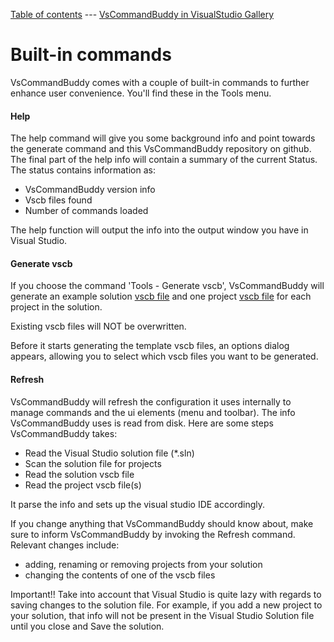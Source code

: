 [Table of contents](_toc.md) --- [VsCommandBuddy in VisualStudio Gallery](http://visualstudiogallery.msdn.microsoft.com/f5da988e-2ec1-4061-a569-46d09733c668) 
# Built-in commands
VsCommandBuddy comes with a couple of built-in commands to further enhance user convenience. You'll find these in the Tools menu.

#### Help
The help command will give you some background info and point towards the generate command and this 
VsCommandBuddy repository on github.  The final part of the help info will contain a summary of the current Status.
The status contains information as:
- VsCommandBuddy version info
- Vscb files found
- Number of commands loaded

The help function will output the info into the output window you have in Visual Studio.

#### Generate vscb
If you choose the command 'Tools - Generate vscb', VsCommandBuddy will generate an example solution [vscb file](vscbfiles.md) and one 
project [vscb file](vscbfiles.md) for each project in the solution.

Existing vscb files will NOT be overwritten.

Before it starts generating the template vscb files, an options dialog appears, allowing you to select which vscb files you want to be generated.


#### Refresh
VsCommandBuddy will refresh the configuration it uses internally to manage commands and the ui elements (menu and toolbar).
The info VsCommandBuddy uses is read from disk. Here are some steps VsCommandBuddy takes:
* Read the Visual Studio solution file (*.sln)
* Scan the solution file for projects
* Read the solution vscb file
* Read the project vscb file(s)

It parse the info and sets up the visual studio IDE accordingly.


If you change anything that VsCommandBuddy should know about, make sure to inform VsCommandBuddy by invoking the
Refresh command. Relevant changes include:
- adding, renaming or removing projects from your solution
- changing the contents of one of the vscb files


Important!! Take into account that Visual Studio is quite lazy with regards to saving changes to the
solution file. For example, if you add a new project to your solution, that info
will not be present in the Visual Studio Solution file until you close and Save the solution.
 
